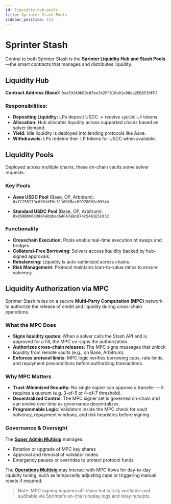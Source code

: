 ```yaml
---
id: liquidity-hub-pools
title: Sprinter Stash Pools
sidebar_position: 113
---
```


# Sprinter Stash

Central to both Sprinter Stash is the **Sprinter Liquidity Hub and Stash Pools**—the smart contracts that manages and distributes liquidity.

## Liquidity Hub

**Contract Address (Base):**
`0xa593A9bBBc65be342FF610a01e96da2EB8539FF2`

### Responsibilities:

- **Depositing Liquidity:** LPs deposit USDC → receive `spUSDC-LP` tokens.
- **Allocation:** Hub allocates liquidity across supported chains based on solver demand.
- **Yield:** Idle liquidity is deployed into lending protocols like Aave.
- **Withdrawals:** LPs redeem their LP tokens for USDC when available.

## Liquidity Pools

Deployed across multiple chains, these on-chain vaults serve solver requests.

### Key Pools

- **Aave USDC Pool** (Base, OP, Arbitrum):  
  `0x7C255279c098fdF6c3116D2BecD9978002c09f4b`

- **Standard USDC Pool** (Base, OP, Arbitrum):  
  `0xB58Bb9643884abbbad64FA7eBc874c5481E5c032`

### Functionality

- **Crosschain Execution:** Pools enable real-time execution of swaps and bridges.
- **Collateral-Free Borrowing:** Solvers access liquidity backed by hub-signed approvals.
- **Rebalancing:** Liquidity is auto-optimized across chains.
- **Risk Management:** Protocol maintains loan-to-value ratios to ensure solvency.

## Liquidity Authorization via MPC

Sprinter Stash relies on a secure **Multi-Party Computation (MPC)** network to authorize the release of credit and liquidity during cross-chain operations.

### What the MPC Does

- **Signs liquidity quotes**: When a solver calls the Stash API and is approved for a fill, the MPC co-signs the authorization.
- **Authorizes cross-chain releases**: The MPC signs messages that unlock liquidity from remote vaults (e.g., on Base, Arbitrum).
- **Enforces protocol limits**: MPC logic verifies borrowing caps, rate limits, and repayment preconditions before authorizing transactions.

### Why MPC Matters

- **Trust-Minimized Security**: No single signer can approve a transfer — it requires a quorum (e.g. 3-of-5 or 4-of-7 threshold).
- **Decentralized Control**: The MPC signer set is governed on-chain and can evolve over time as governance decentralizes.
- **Programmable Logic**: Validators inside the MPC check for vault solvency, repayment windows, and risk heuristics before signing.

### Governance & Oversight

The [**Super Admin Multisig**](/governance#2-super-admin-multisig) manages:

- Rotation or upgrade of MPC key shares
- Approval and removal of validator nodes
- Emergency pauses or overrides to protect protocol funds

The [**Operations Multisig**](/governance#1-operations-admin-multisig) may interact with MPC flows for day-to-day liquidity tuning, such as temporarily adjusting caps or triggering manual resets if required.

> Note: MPC signing happens off-chain but is fully verifiable and auditable via Sprinter’s on-chain replay logs and relay receipts.
